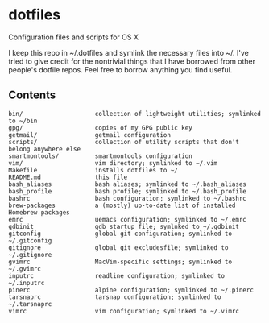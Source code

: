dotfiles
========
Configuration files and scripts for OS X

I keep this repo in ~/.dotfiles and symlink the necessary files into ~/. I've tried to give credit for the nontrivial things that I have borrowed from other people's dotfile repos. Feel free to borrow anything you find useful.

Contents
--------
    bin/                    collection of lightweight utilities; symlinked to ~/bin
    gpg/                    copies of my GPG public key
    getmail/                getmail configuration
    scripts/                collection of utility scripts that don't belong anywhere else
    smartmontools/          smartmontools configuration
    vim/                    vim directory; symlinked to ~/.vim
    Makefile                installs dotfiles to ~/
    README.md               this file
    bash_aliases            bash aliases; symlinked to ~/.bash_aliases
    bash_profile            bash profile; symlinked to ~/.bash_profile
    bashrc                  bash configuration; symlinked to ~/.bashrc
    brew-packages           a (mostly) up-to-date list of installed Homebrew packages
    emrc                    uemacs configuration; symlinked to ~/.emrc
    gdbinit                 gdb startup file; symlnked to ~/.gdbinit
    gitconfig               global git configuration; symlinked to ~/.gitconfig
    gitignore               global git excludesfile; symlinked to ~/.gitignore
    gvimrc                  MacVim-specific settings; symlinked to ~/.gvimrc
    inputrc                 readline configuration; symlinked to ~/.inputrc
    pinerc                  alpine configuration; symlinked to ~/.pinerc
    tarsnaprc               tarsnap configuration; symlinked to ~/.tarsnaprc
    vimrc                   vim configuration; symlinked to ~/.vimrc
